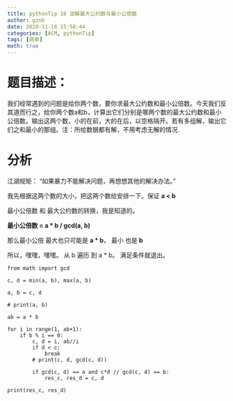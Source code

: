 ```yaml
---
title: pythonTip 18 逆解最大公约数与最小公倍数
author: gznb
date: 2020-11-18 15:58:44
categories: [ACM, pythonTip]
tags: [简单]
math: true
---
```


# 题目描述：
我们经常遇到的问题是给你两个数，要你求最大公约数和最小公倍数。今天我们反其道而行之，给你两个数a和b，计算出它们分别是哪两个数的最大公约数和最小公倍数。输出这两个数，小的在前，大的在后，以空格隔开。若有多组解，输出它们之和最小的那组。注：所给数据都有解，不用考虑无解的情况.

# 分析

江湖规矩： “如果暴力不能解决问题，再想想其他的解决办法。”

我先根据这两个数的大小，把这两个数给安排一下。保证 **a < b**

最小公倍数 和 最大公约数的转换，我是知道的。

**最小公倍数 =  a * b / gcd(a, b)**

那么最小公倍 最大也只可能是 **a * b**， 最小 也是 **b**

所以，嘿嘿，嘿嘿。 从 b 遍历 到 a * b。
满足条件就退出。

```python3
from math import gcd

c, d = min(a, b), max(a, b)

a, b = c, d

# print(a, b)

ab = a * b

for i in range(1, ab+1):
    if b % i == 0:
        c, d = i, ab//i
        if d < c:
            break
        # print(c, d, gcd(c, d))

        if gcd(c, d) == a and c*d // gcd(c, d) == b:
            res_c, res_d = c, d

print(res_c, res_d)
```